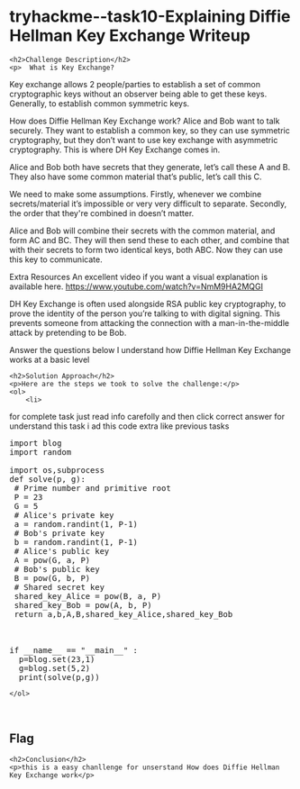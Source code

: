 <title>tryhackme--task10-Explaining Diffie Hellman Key Exchange  Writeup </title>
 

<!DOCTYPE html>
<html>
 
<body>
    <h1>tryhackme--task10-Explaining Diffie Hellman Key Exchange  Writeup </h1>

    <h2>Challenge Description</h2>
    <p>  What is Key Exchange?
Key exchange allows 2 people/parties to establish a set of common cryptographic keys without an observer being able to get these keys. Generally, to establish common symmetric keys.

How does Diffie Hellman Key Exchange work?
Alice and Bob want to talk securely. They want to establish a common key, so they can use symmetric cryptography, but they don’t want to use key exchange with asymmetric cryptography. This is where DH Key Exchange comes in.

Alice and Bob both have secrets that they generate, let’s call these A and B. They also have some common material that’s public, let’s call this C.

We need to make some assumptions. Firstly, whenever we combine secrets/material it’s impossible or very very difficult to separate. Secondly, the order that they're combined in doesn’t matter.

Alice and Bob will combine their secrets with the common material, and form AC and BC. They will then send these to each other, and combine that with their secrets to form two identical keys, both ABC. Now they can use this key to communicate.

Extra Resources
An excellent video if you want a visual explanation is available here. https://www.youtube.com/watch?v=NmM9HA2MQGI

DH Key Exchange is often used alongside RSA public key cryptography, to prove the identity of the person you’re talking to with digital signing. This prevents someone from attacking the connection with a man-in-the-middle attack by pretending to be Bob.

Answer the questions below
I understand how Diffie Hellman Key Exchange works at a basic level
</p>

    <h2>Solution Approach</h2>
    <p>Here are the steps we took to solve the challenge:</p>
    <ol> 
        <li>
for complete task just read info carefolly and then click correct answer for understand
this task i ad this code extra like previous tasks
<pre>
import blog
import random

import os,subprocess
def solve(p, g):
 # Prime number and primitive root
 P = 23
 G = 5
 # Alice's private key
 a = random.randint(1, P-1)
 # Bob's private key
 b = random.randint(1, P-1)
 # Alice's public key
 A = pow(G, a, P)
 # Bob's public key
 B = pow(G, b, P)
 # Shared secret key
 shared_key_Alice = pow(B, a, P)
 shared_key_Bob = pow(A, b, P)
 return a,b,A,B,shared_key_Alice,shared_key_Bob



if __name__ == "__main__" :
  p=blog.set(23,1)
  g=blog.set(5,2)
  print(solve(p,g))
</pre>
    </ol>
<br>
    <h2>Flag</h2>
    <p class="flag">
</p>

    <h2>Conclusion</h2>
    <p>this is a easy chanllenge for unserstand How does Diffie Hellman Key Exchange work</p>

</body>
</html>
